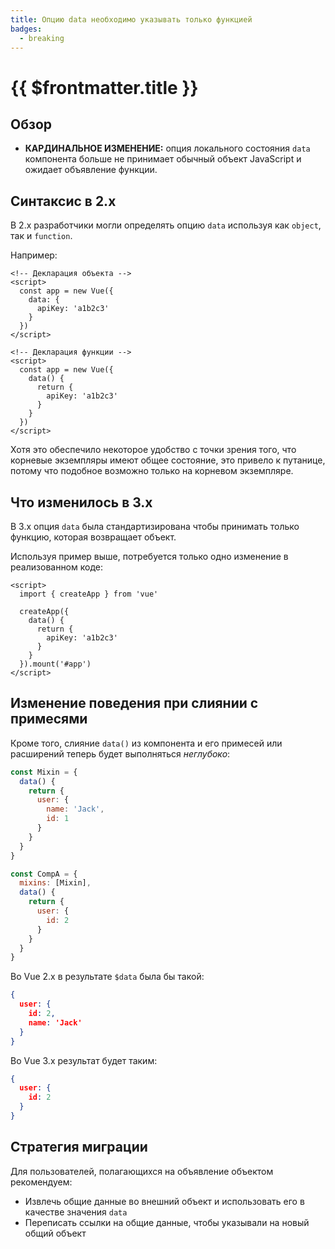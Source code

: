 ```yaml
---
title: Опцию data необходимо указывать только функцией
badges:
  - breaking
---
```


# {{ $frontmatter.title }} <MigrationBadges :badges="$frontmatter.badges" />

## Обзор

- **КАРДИНАЛЬНОЕ ИЗМЕНЕНИЕ:** опция локального состояния `data` компонента больше не принимает обычный объект JavaScript и ожидает объявление функции.

## Синтаксис в 2.x

В 2.x разработчики могли определять опцию `data` используя как `object`, так и `function`.

Например:

```vue
<!-- Декларация объекта -->
<script>
  const app = new Vue({
    data: {
      apiKey: 'a1b2c3'
    }
  })
</script>

<!-- Декларация функции -->
<script>
  const app = new Vue({
    data() {
      return {
        apiKey: 'a1b2c3'
      }
    }
  })
</script>
```

Хотя это обеспечило некоторое удобство с точки зрения того, что корневые экземпляры имеют общее состояние, это привело к путанице, потому что подобное возможно только на корневом экземпляре.

## Что изменилось в 3.x

В 3.x опция `data` была стандартизирована чтобы принимать только функцию, которая возвращает объект.

Используя пример выше, потребуется только одно изменение в реализованном коде:

```vue
<script>
  import { createApp } from 'vue'

  createApp({
    data() {
      return {
        apiKey: 'a1b2c3'
      }
    }
  }).mount('#app')
</script>
```

## Изменение поведения при слиянии с примесями

Кроме того, слияние `data()` из компонента и его примесей или расширений теперь будет выполняться *неглубоко*:

```js
const Mixin = {
  data() {
    return {
      user: {
        name: 'Jack',
        id: 1
      }
    }
  }
}

const CompA = {
  mixins: [Mixin],
  data() {
    return {
      user: {
        id: 2
      }
    }
  }
}
```

Во Vue 2.x в результате `$data` была бы такой:

```json
{
  user: {
    id: 2,
    name: 'Jack'
  }
}
```

Во Vue 3.х результат будет таким:

```json
{
  user: {
    id: 2
  }
}
```

## Стратегия миграции

Для пользователей, полагающихся на объявление объектом рекомендуем:

- Извлечь общие данные во внешний объект и использовать его в качестве значения `data`
- Переписать ссылки на общие данные, чтобы указывали на новый общий объект
